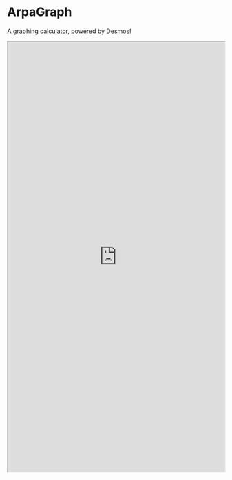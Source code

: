 # ArpaGraph

A graphing calculator, powered by Desmos!

<iframe src="https://joysteem.web.app/components/ArpaGraph/index.html#calculator" width="100%" height="1000px"></iframe>